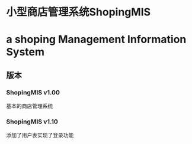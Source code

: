 # 小型商店管理系统ShopingMIS
# a shoping Management Information System
## 版本
### ShopingMIS v1.00 
基本的商店管理系统
### ShopingMIS v1.10
添加了用户表实现了登录功能
